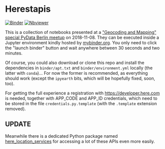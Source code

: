 # Herestapis

[![Binder](https://mybinder.org/badge_logo.svg)](http://mybinder.org/v2/gh/deeplook/herestapis/master?filepath=index.ipynb)
[![Nbviewer](https://github.com/jupyter/design/blob/master/logos/Badges/nbviewer_badge.svg)](http://nbviewer.jupyter.org/github/deeplook/herestapis/tree/master/)

This is a collection of notebooks presented at a ["Geocoding and Mapping" special PyData Berlin meetup](https://www.meetup.com/PyData-Berlin/events/255574946/) on 2018-11-08. They can be executed inside a Jupyter environment kindly hosted by [mybinder.org](mybinder.org). You only need to click the "launch binder" button and wait anywhere between 30 seconds and two minutes.

Of course, you could also download or clone this repo and install the dependencies in `binder/apt.txt` and `binder/environment.yml` locally (the latter with `conda`)... For now the former is recommended, as everything should work (except the `ipyearth` bits, which will be hopefully fixed, soon, too). 

For getting the full experience a registration with https://developer.here.com is needed, together with APP_CODE and APP_ID credentials, which need to be stored in the file `credentials.py.template` (with the `.template` extension removed).

## UPDATE

Meanwhile there is a dedicated Python package named [here_location_services](https://github.com/heremaps/here-location-services-python) for accessing a lot of these APIs even more easily. 

